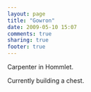 ```yaml
---
layout: page
title: "Gowron"
date: 2009-05-10 15:07
comments: true
sharing: true
footer: true
---
```

Carpenter in Hommlet.

Currently building a chest.